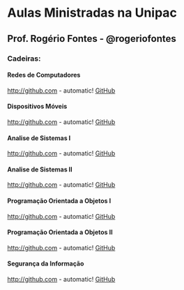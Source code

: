 # Aulas Ministradas  na Unipac 

## Prof. Rogério Fontes - @rogeriofontes

### Cadeiras:

#### Redes de Computadores
http://github.com - automatic!
[GitHub](http://github.com)

#### Dispositivos Móveis
http://github.com - automatic!
[GitHub](http://github.com)

#### Analise de Sistemas I
http://github.com - automatic!
[GitHub](http://github.com)

#### Analise de Sistemas II
http://github.com - automatic!
[GitHub](http://github.com)

#### Programação Orientada a Objetos I
http://github.com - automatic!
[GitHub](http://github.com)

#### Programação Orientada a Objetos II
http://github.com - automatic!
[GitHub](http://github.com)

#### Segurança da Informação
http://github.com - automatic!
[GitHub](http://github.com)
